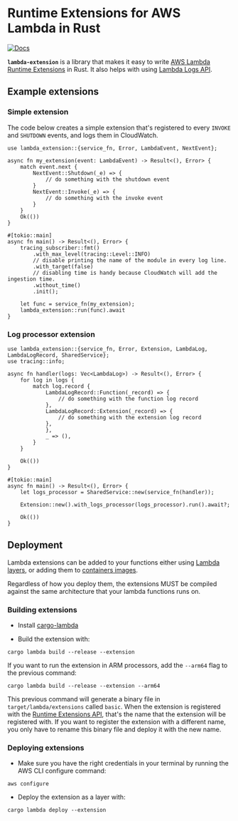 # Runtime Extensions for AWS Lambda in Rust

[![Docs](https://docs.rs/lambda_extension/badge.svg)](https://docs.rs/lambda_extension)

**`lambda-extension`** is a library that makes it easy to write [AWS Lambda Runtime Extensions](https://docs.aws.amazon.com/lambda/latest/dg/using-extensions.html) in Rust. It also helps with using [Lambda Logs API](https://docs.aws.amazon.com/lambda/latest/dg/runtimes-logs-api.html).

## Example extensions

### Simple extension

The code below creates a simple extension that's registered to every `INVOKE` and `SHUTDOWN` events, and logs them in CloudWatch.

```rust,no_run
use lambda_extension::{service_fn, Error, LambdaEvent, NextEvent};

async fn my_extension(event: LambdaEvent) -> Result<(), Error> {
    match event.next {
        NextEvent::Shutdown(_e) => {
            // do something with the shutdown event
        }
        NextEvent::Invoke(_e) => {
            // do something with the invoke event
        }
    }
    Ok(())
}

#[tokio::main]
async fn main() -> Result<(), Error> {
    tracing_subscriber::fmt()
        .with_max_level(tracing::Level::INFO)
        // disable printing the name of the module in every log line.
        .with_target(false)
        // disabling time is handy because CloudWatch will add the ingestion time.
        .without_time()
        .init();

    let func = service_fn(my_extension);
    lambda_extension::run(func).await
}

```

### Log processor extension

```rust,no_run
use lambda_extension::{service_fn, Error, Extension, LambdaLog, LambdaLogRecord, SharedService};
use tracing::info;

async fn handler(logs: Vec<LambdaLog>) -> Result<(), Error> {
    for log in logs {
        match log.record {
            LambdaLogRecord::Function(_record) => {
                // do something with the function log record
            },
            LambdaLogRecord::Extension(_record) => {
                // do something with the extension log record
            },
            },
            _ => (),
        }
    }

    Ok(())
}

#[tokio::main]
async fn main() -> Result<(), Error> {
    let logs_processor = SharedService::new(service_fn(handler));

    Extension::new().with_logs_processor(logs_processor).run().await?;

    Ok(())
}

```

## Deployment

Lambda extensions can be added to your functions either using [Lambda layers](https://docs.aws.amazon.com/lambda/latest/dg/using-extensions.html#using-extensions-config), or adding them to [containers images](https://docs.aws.amazon.com/lambda/latest/dg/using-extensions.html#invocation-extensions-images).

Regardless of how you deploy them, the extensions MUST be compiled against the same architecture that your lambda functions runs on.

### Building extensions

- Install [cargo-lambda](https://github.com/cargo-lambda/cargo-lambda#installation)

- Build the extension with:

```
cargo lambda build --release --extension
```

If you want to run the extension in ARM processors, add the `--arm64` flag to the previous command:

```
cargo lambda build --release --extension --arm64
```

This previous command will generate a binary file in `target/lambda/extensions` called `basic`. When the extension is registered with the [Runtime Extensions API](https://docs.aws.amazon.com/lambda/latest/dg/runtimes-extensions-api.html#runtimes-extensions-api-reg), that's the name that the extension will be registered with. If you want to register the extension with a different name, you only have to rename this binary file and deploy it with the new name.

### Deploying extensions

- Make sure you have the right credentials in your terminal by running the AWS CLI configure command:

```
aws configure
```

- Deploy the extension as a layer with:

```
cargo lambda deploy --extension
```

